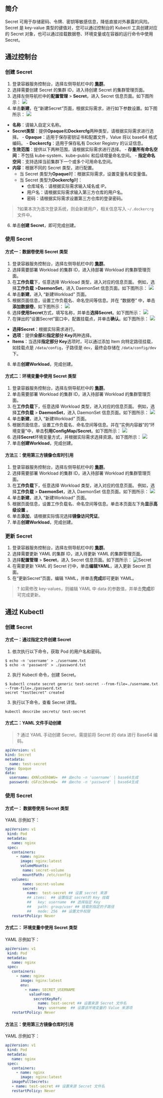 ## 简介 
Secret 可用于存储密码、令牌、密钥等敏感信息，降低直接对外暴露的风险。Secret 是 key-value 类型的键值对，您可以通过控制台的 Kubectl 工具创建对应的 Secret 对象，也可以通过挂载数据卷、环境变量或在容器的运行命令中使用 Secret。

## 通过控制台

### 创建 Secret
1. 登录容器服务控制台，选择左侧导航栏中的 **[集群](https://console.cloud.tencent.com/tke2/cluster)**。
2. 选择需要创建 Secret 的集群 ID，进入待创建 Secret 的集群管理页面。
3. 选择左侧导航栏中的**配置管理** > **Secret**，进入 Secret 信息页面。如下图所示：
![](https://qcloudimg.tencent-cloud.cn/raw/99e4dd74ad26f4cf41bb70f749ada5c4.png)
4. 单击**新建**，在“新建Secret”页面，根据实际需求，进行如下参数设置。如下图所示：
![](https://qcloudimg.tencent-cloud.cn/raw/28ed7752d573ec7e9bd98d86187fad6b.png)
 - **名称**：请输入自定义名称。
 - **Secret类型**：提供**Opaque**和**Dockercfg**两种类型，请根据实际需求进行选择。
        - **Opaque**：适用于保存密钥证书和配置文件，Value 将以 base64 格式编码。
        - **Dockercfg**：适用于保存私有 Docker Registry 的认证信息。
 - **生效范围**：提供以下两种范围，请根据实际需求进行选择。
        - **存量所有命名空间**：不包括 kube-system、kube-public 和后续增量命名空间。
        - **指定命名空间**：支持选择当前集群下一个或多个可用命名空间。  
 - **内容**：根据不同的 Secret 类型，进行配置。
    - 当 Secret 类型为**Opaque**时：根据实际需求，设置变量名和变量值。
    - 当 Secret 类型为**Dockercfg**时：
 		 - 仓库域名：请根据实际需求输入域名或 IP。
 		 - 用户名：请根据实际需求输入第三方仓库的用户名。
 		 - 密码：请根据实际需求设置第三方仓库的登录密码。
>?如果本次为首次登录系统，则会新建用户，相关信息写入 `~/.dockercrg` 文件中。
6. 单击**创建 Secret**，即可完成创建。

### 使用 Secret
#### 方式一：数据卷使用 Secret 类型[](id:Volume)
1. 登录容器服务控制台，选择左侧导航栏中的 **[集群](https://console.cloud.tencent.com/tke2/cluster)**。
2. 选择需要部署 Workload 的集群 ID，进入待部署 Workload 的集群管理页面。
3. 在**工作负载**下，任意选择 Workload 类型，进入对应的信息页面。
例如，选择**工作负载** >**DaemonSet**，进入 DaemonSet 信息页面。如下图所示：
![](https://main.qcloudimg.com/raw/743aa4292e75f58e92033ee829d44cbb.png)
4. 单击**新建**，进入 “新建Workload” 页面。
5. 根据页面信息，设置工作负载名、命名空间等信息。并在 “数据卷” 中，单击**添加数据卷**。如下图所示：
![](https://main.qcloudimg.com/raw/15e95703427ae44a8bae6b608ee34101.png)
6. 选择**使用Secret**方式，填写名称，并单击**选择Secret**。如下图所示：
![](https://main.qcloudimg.com/raw/9b560e9458c2253ad422a163d59e8532.png)
7. 在弹出的“设置Secret”窗口中，配置挂载点，并单击**确认**。如下图所示：
![](https://main.qcloudimg.com/raw/ec9c1f5055eb5ed8779777efe4ce6f03.png)
 - **选择Secret**：根据实际需求进行。
 - **选项**：提供**全部**和**指定部分 Key**两种选择。
 - **Items**：当选择**指定部分 Key**选项时，可以通过添加 Item 向特定路径挂载，如挂载点是 `/data/config`，子路径是 `dev`，最终会存储在 `/data/config/dev` 下。
8. 单击**创建Workload**，完成创建。

#### 方式二：环境变量中使用 Secret 类型[](id:Environment)
1. 登录容器服务控制台，选择左侧导航栏中的 **[集群](https://console.cloud.tencent.com/tke2/cluster)**。
2. 单击需要部署 Workload 的集群 ID，进入待部署 Workload 的集群管理页面。
3. 在**工作负载**下，任意选择 Workload 类型，进入对应的信息页面。
例如，选择**工作负载** > **DaemonSet**，进入 DaemonSet 信息页面。如下图所示：
![](https://main.qcloudimg.com/raw/743aa4292e75f58e92033ee829d44cbb.png)
4. 单击**新建**，进入 “新建Workload” 页面。
5. 根据页面信息，设置工作负载名、命名空间等信息。并在“实例内容器”的“环境变量”中，单击**引用ConfigMap/Secret**。如下图所示：
![](https://main.qcloudimg.com/raw/f9ca9039ce314fe65a302963c2ddf254.png)
6. 选择**Secret**环境变量方式，并根据实际需求选择资源。如下图所示：
![](https://main.qcloudimg.com/raw/5ae67cf051ed20a4c1e509c3f7ac6fb9.png)
7. 单击**创建Workload**，完成创建。

#### 方法三：使用第三方镜像仓库时引用[](id:ThirdRepository)
1. 登录容器服务控制台，选择左侧导航栏中的 **[集群](https://console.cloud.tencent.com/tke2/cluster)**。
2. 选择需要部署 Workload 的集群 ID，进入待部署 Workload 的集群管理页面。
3. 在**工作负载**下，任意选择 Workload 类型，进入对应的信息页面。
例如，选择**工作负载** > **DaemonSet**，进入 DaemonSet 信息页面。如下图所示：
![](https://main.qcloudimg.com/raw/743aa4292e75f58e92033ee829d44cbb.png)
4. 单击**新建**，进入 “新建Workload” 页面。
5. 根据页面信息，设置工作负载名、命名空间等信息。单击本页面左下角**显示高级设置** 。
6. 单击**添加**，请根据实际情况选择**镜像访问凭证**。
7. 单击**创建Workload**，完成创建。

### 更新 Secret
1. 登录容器服务控制台，选择左侧导航栏中的 **[集群](https://console.cloud.tencent.com/tke2/cluster)**。
2. 选择需要更新 YAML 的集群 ID，进入待更新 YAML 的集群管理页面。
3. 选择**配置管理** > **Secret**，进入 Secret 信息页面。如下图所示：
![Secret](https://main.qcloudimg.com/raw/de4fcb50d53db97af9f1d6ede08be1e1.png)
4. 在需要更新 YAML 的 Secret 行中，单击**编辑YAML**，进入更新 Secret 页面。
5. 在“更新Secret”页面，编辑 YAML，并单击**完成**即可更新 YAML。
>? 如需修改 key-values，则编辑 YAML 中 data 的参数值，并单击**完成**即可完成更新。

## 通过 Kubectl 

### 创建 Secret

#### 方式一：通过指定文件创建 Secret[](id:SpecifyFile)
1. 依次执行以下命令，获取 Pod 的用户名和密码。
```shell
$ echo -n 'username' > ./username.txt
$ echo -n 'password' > ./password.txt
```
2. 执行 Kubectl 命令，创建 Secret。
```shell
$ kubectl create secret generic test-secret --from-file=./username.txt --from-file=./password.txt
secret "testSecret" created
```
3. 执行以下命令，查看 Secret 详情。
```
kubectl describe secrets/ test-secret
```

#### 方式二：YAML 文件手动创建[](id:YamlManual)

>? 通过 YAML 手动创建 Secret，需提前将 Secret 的 data 进行  Base64 编码。

```Yaml
apiVersion: v1
kind: Secret
metadata:
  name: test-secret
type: Opaque
data:
  username: dXNlcm5hbWU=  ## 由echo -n 'username' | base64生成
  password: cGFzc3dvcmQ=  ## 由echo -n 'password' | base64生成
```

### 使用 Secret

#### 方式一： 数据卷使用 Secret 类型[](id:KubectlVolume)

YAML 示例如下：
```Yaml
apiVersion: v1
 kind: Pod
 metadata:
   name: nginx
 spec:
   containers:
     - name: nginx
       image: nginx:latest
       volumeMounts:
        name: secret-volume
        mountPath: /etc/config
   volumes:
        name: secret-volume
        secret:
          name:  test-secret ## 设置 secret 来源
          ## items:  ## 设置指定 secret的 Key 挂载
          ##   key: username  ## 选择指定 Key
          ##   path: group/user ## 挂载到指定的子路径
          ##   mode: 256  ## 设置文件权限
   restartPolicy: Never
```

#### 方式二： 环境变量中使用 Secret 类型[](id:KubectlEnvironment)

YAML 示例如下：
```Yaml
apiVersion: v1
 kind: Pod
 metadata:
   name: nginx
 spec:
   containers:
     - name: nginx
       image: nginx:latest
       env:
         - name: SECRET_USERNAME
           valueFrom:
             secretKeyRef:
               name: test-secret ## 设置来源 Secret 文件名
               key: username  ## 设置该环境变量的 Value 来源项
   restartPolicy: Never
```

#### 方法三：使用第三方镜像仓库时引用[](id:KubectlThirdRepository)

YAML 示例如下：
```Yaml
apiVersion: v1
 kind: Pod
 metadata:
   name: nginx
 spec:
   containers:
     - name: nginx
       image: nginx:latest
   imagePullSecrets:
   - name: test-secret ## 设置来源 Secret 文件名
   restartPolicy: Never
```



